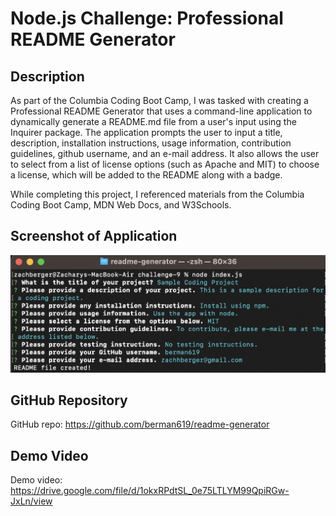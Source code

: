 # Node.js Challenge: Professional README Generator

## Description

As part of the Columbia Coding Boot Camp, I was tasked with creating a Professional README Generator that uses a command-line application to dynamically generate a README.md file from a user's input using the Inquirer package. The application prompts the user to input a title, description, installation instructions, usage information, contribution guidelines, github username, and an e-mail address. It also allows the user to select from a list of license options (such as Apache and MIT) to choose a license, which will be added to the README along with a badge.

While completing this project, I referenced materials from the Columbia Coding Boot Camp, MDN Web Docs, and W3Schools.

## Screenshot of Application

![screenshot](assets/Screenshot%202023-04-19%20at%204.44.33%20PM.png)

## GitHub Repository

GitHub repo: https://github.com/berman619/readme-generator 

## Demo Video

Demo video: https://drive.google.com/file/d/1okxRPdtSL_0e75LTLYM99QpiRGw-JxLn/view